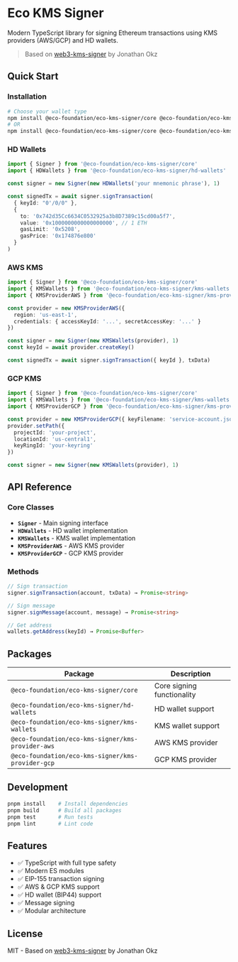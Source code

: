 # Eco KMS Signer

Modern TypeScript library for signing Ethereum transactions using KMS providers (AWS/GCP) and HD wallets.

> Based on [web3-kms-signer](https://github.com/JonathanOkz/web3-kms-signer) by Jonathan Okz

## Quick Start

### Installation

```bash
# Choose your wallet type
npm install @eco-foundation/eco-kms-signer/core @eco-foundation/eco-kms-signer/hd-wallets
# OR
npm install @eco-foundation/eco-kms-signer/core @eco-foundation/eco-kms-signer/kms-wallets @eco-foundation/eco-kms-signer/kms-provider-aws
```

### HD Wallets

```typescript
import { Signer } from '@eco-foundation/eco-kms-signer/core'
import { HDWallets } from '@eco-foundation/eco-kms-signer/hd-wallets'

const signer = new Signer(new HDWallets('your mnemonic phrase'), 1)

const signedTx = await signer.signTransaction(
  { keyId: "0'/0/0" },
  {
    to: '0x742d35Cc6634C0532925a3b8D7389c15cd00a5f7',
    value: '0x1000000000000000000', // 1 ETH
    gasLimit: '0x5208',
    gasPrice: '0x174876e800'
  }
)
```

### AWS KMS

```typescript
import { Signer } from '@eco-foundation/eco-kms-signer/core'
import { KMSWallets } from '@eco-foundation/eco-kms-signer/kms-wallets'
import { KMSProviderAWS } from '@eco-foundation/eco-kms-signer/kms-provider-aws'

const provider = new KMSProviderAWS({
  region: 'us-east-1',
  credentials: { accessKeyId: '...', secretAccessKey: '...' }
})

const signer = new Signer(new KMSWallets(provider), 1)
const keyId = await provider.createKey()

const signedTx = await signer.signTransaction({ keyId }, txData)
```

### GCP KMS

```typescript
import { Signer } from '@eco-foundation/eco-kms-signer/core'
import { KMSWallets } from '@eco-foundation/eco-kms-signer/kms-wallets'
import { KMSProviderGCP } from '@eco-foundation/eco-kms-signer/kms-provider-gcp'

const provider = new KMSProviderGCP({ keyFilename: 'service-account.json' })
provider.setPath({
  projectId: 'your-project',
  locationId: 'us-central1', 
  keyRingId: 'your-keyring'
})

const signer = new Signer(new KMSWallets(provider), 1)
```

## API Reference

### Core Classes

- **`Signer`** - Main signing interface
- **`HDWallets`** - HD wallet implementation  
- **`KMSWallets`** - KMS wallet implementation
- **`KMSProviderAWS`** - AWS KMS provider
- **`KMSProviderGCP`** - GCP KMS provider

### Methods

```typescript
// Sign transaction
signer.signTransaction(account, txData) → Promise<string>

// Sign message  
signer.signMessage(account, message) → Promise<string>

// Get address
wallets.getAddress(keyId) → Promise<Buffer>
```

## Packages

| Package | Description |
|---------|-------------|
| `@eco-foundation/eco-kms-signer/core` | Core signing functionality |
| `@eco-foundation/eco-kms-signer/hd-wallets` | HD wallet support |
| `@eco-foundation/eco-kms-signer/kms-wallets` | KMS wallet support |
| `@eco-foundation/eco-kms-signer/kms-provider-aws` | AWS KMS provider |
| `@eco-foundation/eco-kms-signer/kms-provider-gcp` | GCP KMS provider |

## Development

```bash
pnpm install    # Install dependencies
pnpm build      # Build all packages  
pnpm test       # Run tests
pnpm lint       # Lint code
```

## Features

- ✅ TypeScript with full type safety
- ✅ Modern ES modules  
- ✅ EIP-155 transaction signing
- ✅ AWS & GCP KMS support
- ✅ HD wallet (BIP44) support
- ✅ Message signing
- ✅ Modular architecture

## License

MIT - Based on [web3-kms-signer](https://github.com/JonathanOkz/web3-kms-signer) by Jonathan Okz
